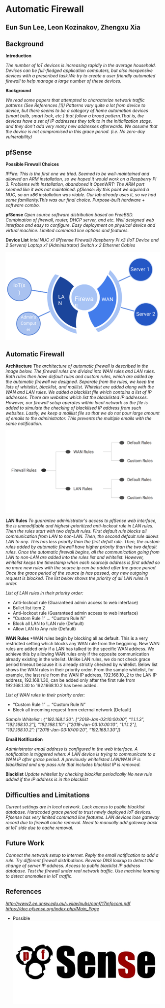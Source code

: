 # Automatic Firewall
## Eun Sun Lee, Leon Kozinakov, Zhengxu Xia

## Background

**Introduction**

*The number of IoT devices is increasing rapidly in the average household. Devices can be full-fledged application computers, but also inexpensive devices with a prescribed task.We try to create a user friendly automated firewall to help manage a large number of these devices.*

**Background**

*We read some papers that attempted to characterize network traffic patterns (See References [1]) Patterns vary quite a lot from device to device, but there seems to be a category of home automation devices (smart bulb, smart lock, etc.) that follow a broad pattern.That is, the devices have a set of IP addresses they talk to in the initialization stage, and they don’t add very many new addresses afterwards. We assume that the device is not compromised in this grace period. (i.e. No zero-day vulnerability)*

## pfSense
**Possible Firewall Choices**

*IPFire: This is the first one we tried. Seemed to be well-maintained and allowed an ARM installation, so we hoped it would work on a Raspberry Pi 3. Problems with Installation, abandoned it*
*OpenWRT: The ARM port seemed like it was not maintained.*
*pfSense: By this point we aquired a NUC, so an x86 installation was viable. Our lab already uses it, so we had some familiarity.This was our final choice. Purpose-built hardware + software combo.*

**pfSense**
*Open source software distribution based on FreeBSD.
Combination of firewall, router, DHCP server, and etc.
Well designed web interface and easy to configure.
Easy deployment on physical device and virtual machine.
Limited command line options and features.*

**Device List**
*Intel NUC x1 (Pfsense Firewall)
Raspberry Pi x3 (IoT Device and 2 Servers)
Laptop x1 (Administrator)
Switch x 2
Ethernet Cables*

![networksetup](https://github.com/UCLA-ECE209AS-2018W/EunSun-Kevin-Leon/blob/master/media/Networksetup.png)

## Automatic Firewall
**Architecture**
*The architecture of automatic firewall is described in the image below. The firewall rules are divided into WAN rules and LAN rules. Both rules then have default rules and custom rules, which are added by the automatic firewall we designed. Separate from the rules, we keep the lists of whitelist, blacklist, and maillist. Whitelist are added along with the WAN and LAN rules. We added a blacklist file which contains a list of IP addresses. There are websites which list the blacklisted IP addresses. However, our firewall setup operates within local network so the file is added to simulate the checking of blacklised IP address from such websites. Lastly, we keep a maillist file so that we do not pour large amount of emails to the administrator. This prevents the multiple emails with the same notification.*

![rulearchitecture](https://github.com/UCLA-ECE209AS-2018W/EunSun-Kevin-Leon/blob/master/media/rulesarchitecture.png)


**LAN Rules**
*To guarantee administrator's access to pfSense web interface, the is unmodifiable and highest-prioritized anti-lockout rule in LAN rules. Then the rules start with two default rules. First default rule blocks all communication from LAN to non-LAN. Then, the second default rule allows LAN to any. This has less priority than the first defult rule. Then, the custom rules added by automatic firewall have higher priority than the two default rules. Once the automatic firewall begins, all the communication going from LAN to non-LAN are added into the rules list and whitelist. However, whitelist keeps the timestamp when each sourceip address is first added so no more new rules with the source ip can be added after the grace period. Once the grace period of the source ip has passed, any new outgoing request is blocked. The list below shows the priority of all LAN rules in order.*

*List of LAN rules in their priority order:*
* Anti-lockout rule (Guaranteed admin access to web interface)
* Bullet list item 2
* Anti-lockout rule (Guaranteed admin access to web interface)
* “Custom Rule 1” … “Custom Rule N”
* Block all LAN to !LAN rule (Default)
* Allow LAN to Any rule (Default)


**WAN Rules**
*WAN rules begin by blocking all as default. This is a very restricted setting which blocks any WAN rule from the beggining. New WAN rules are added only if a LAN has talked to the specific WAN address. We achieve this by allowing WAN rules only if the opposite communication already existing in the witelist. Unlike LAN rules, we do not check grace period timeout because it is already strictly checked by whitelist. Below list shows the WAN rules in their priority order. From the sample whitelist, for example, the last rule from the WAN IP address, 192.168.10.,2 to the LAN IP address, 192.168.1.30, can be added only after the first rule from 192.168.1.30 to 192.1668.10.2 has been added.

*List of WAN rules in their priority order:*
* “Custom Rule 1” … “Custom Rule N”
* Block all incoming request from external network (Default)

*Sample Whitelist :*
*{“192.168.1.30": [“2018-Jan-03:10:00:00”, “1.1.1.3", “192.168.10.2”], “192.168.1.10": [“2018-Jan-03:10:00:10”, “1.1.1.2"], “192.168.10.2”: [“2018-Jan-03:10:00:20", “192.168.1.30”]}*

**Email Notification**

*Administrator email address is configured in the web interface.
A notification is triggered when:
A LAN device is trying to communicate to a WAN IP after grace period.
A previously whitelisted LAN/WAN IP is blacklisted and any pass rule that includes blacklist IP is removed.*

**Blacklist**
*Update whitelist by checking blacklist periodically
No new rule added if the IP address is in the blacklist*

## Difficulties and Limitations
*Current settings are in local network.
Lack access to public blacklist database.
Hardcoded grace period to trust newly deployed IoT devices.
Pfsense has very limited command line features.
LAN devices lose gateway record due to firewall cache removal.
Need to manually add gateway back at IoT side due to cache removal.*

## Future Work
*Connect the network setup to internet.
Reply the email notification to add a rule.
Try different firewall distributions.
Reverse DNS lookup to detect the change of server IP address.
Access to public blacklist IP address database.
Test the firewall under real network traffic.
Use machine learning to detect anomalies in IoT traffic.*

## References
*http://www2.ee.unsw.edu.au/~vijay/pubs/conf/17infocom.pdf
https://doc.pfsense.org/index.php/Main_Page*


* Possible
![pfSenseLogo](https://github.com/UCLA-ECE209AS-2018W/EunSun-Kevin-Leon/blob/master/media/pfSense-Logo.jpg)


  
